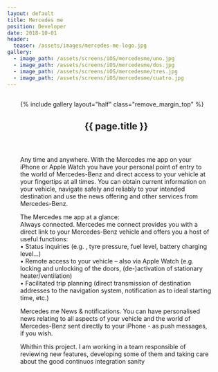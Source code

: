 ```yaml
---
layout: default
title: Mercedes me
position: Developer
date: 2018-10-01
header:
  teaser: /assets/images/mercedes-me-logo.jpg
gallery:
  - image_path: /assets/screens/iOS/mercedesme/uno.jpg
  - image_path: /assets/screens/iOS/mercedesme/dos.jpg
  - image_path: /assets/screens/iOS/mercedesme/tres.jpg
  - image_path: /assets/screens/iOS/mercedesme/cuatro.jpg
---
```


<div id="main" role="main">    
      <meta itemprop="headline" content="{{ page.title }}"/>
      <meta itemprop="description" content="{{ page.header.description }}"/>
      <div class="page__inner-wrap" style="margin: 30px;">
      <div class="project-container left">
        <section class="page__content" itemprop="text">
             {% include gallery layout="half" class="remove_margin_top" %}
         </section>
      </div>
      <div class="project-container right">        
        <section class="page__content" itemprop="text">
        <header>
          <h1 id="page-title" class="page__title" itemprop="headline">{{ page.title }}</h1>
        </header>
            <p>Any time and anywhere. With the Mercedes me app on your iPhone or Apple Watch you have your personal point of entry to the world of Mercedes-Benz and direct access to your vehicle at your fingertips at all times. You can obtain current information on your vehicle, navigate safely and reliably to your intended destination and use the news offering and other services from Mercedes-Benz.</p>
            <p>The Mercedes me app at a glance:<br/>Always connected. Mercedes me connect provides you with a direct link to your Mercedes-Benz vehicle and offers you a host of useful functions:<br/>• Status inquiries (e.g. , tyre pressure, fuel level, battery charging level...)<br/>• Remote access to your vehicle – also via Apple Watch (e.g. locking and unlocking of the doors, (de-)activation of stationary heater/ventilation)<br/>• Facilitated trip planning (direct transmission of destination addresses to the navigation system, notification as to ideal starting time, etc.)</p>
            <p>Mercedes me News & notifications. You can have personalised news relating to all aspects of your vehicle and the world of Mercedes-Benz sent directly to your iPhone - as push messages, if you wish.</p>
            <p>Whithin this project. I am working in a team responsible of reviewing new features, developing some of them and taking care about the good continuos integration sanity</p>
        </section>
         </div>
       </div>       
</div>